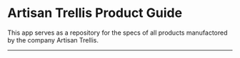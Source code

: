 # Artisan Trellis Product Guide

This app serves as a repository for the specs of all products manufactored by the company Artisan Trellis.

---

